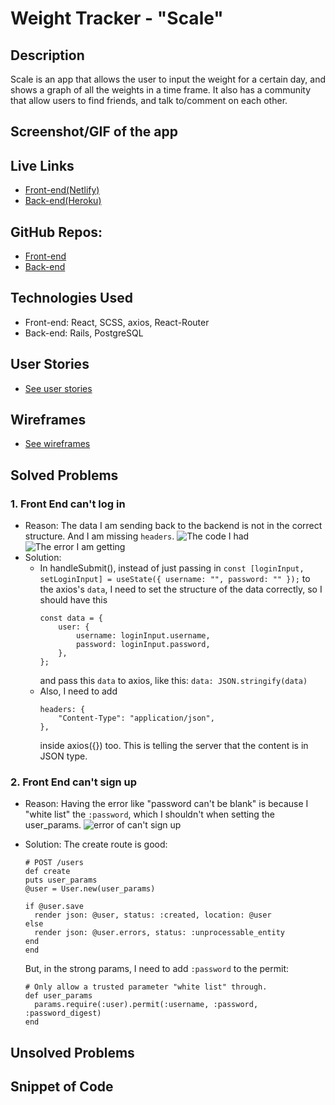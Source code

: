 # Weight Tracker - "Scale"

## Description

Scale is an app that allows the user to input the weight for a certain day, and shows a graph of all the weights in a time frame. It also has a community that allow users to find friends, and talk to/comment on each other.

## Screenshot/GIF of the app

## Live Links

- [Front-end(Netlify)](https://scale-app.netlify.app/)
- [Back-end(Heroku)](??)

## GitHub Repos:

- [Front-end](https://github.com/ZGZOO/scale-frontend)
- [Back-end](https://github.com/ZGZOO/scale-backend)

## Technologies Used

- Front-end: React, SCSS, axios, React-Router
- Back-end: Rails, PostgreSQL

## User Stories

- [See user stories](https://github.com/ZGZOO/scale-frontend/blob/master/planning/planning.md)

## Wireframes

- [See wireframes](https://github.com/ZGZOO/scale-frontend/blob/master/planning/planning.md)

## Solved Problems

### 1. Front End can't log in

- Reason: The data I am sending back to the backend is not in the correct structure. And I am missing `headers`.
  ![The code I had](https://res.cloudinary.com/headincloud/image/upload/v1597281755/Screen_Shot_2020-08-12_at_2.56.08_PM_ms9qcl.png)
  ![The error I am getting](https://res.cloudinary.com/headincloud/image/upload/v1597281679/Screen_Shot_2020-08-12_at_2.56.21_PM_wizvvd.png)
- Solution:
  - In handleSubmit(), instead of just passing in `const [loginInput, setLoginInput] = useState({ username: "", password: "" });` to the axios's `data`, I need to set the structure of the data correctly, so I should have this
    ```
    const data = {
        user: {
            username: loginInput.username,
            password: loginInput.password,
        },
    };
    ```
    and pass this `data` to axios, like this: `data: JSON.stringify(data)`
  - Also, I need to add
    ```
    headers: {
        "Content-Type": "application/json",
    },
    ```
    inside axios({}) too. This is telling the server that the content is in JSON type.

### 2. Front End can't sign up

- Reason: Having the error like "password can't be blank" is because I "white list" the `:password`, which I shouldn't when setting the user_params.
  ![error of can't sign up](https://res.cloudinary.com/headincloud/image/upload/v1597281266/Screen_Shot_2020-08-12_at_2.48.51_PM_ilf105.png)
- Solution:
  The create route is good:

  ```
  # POST /users
  def create
  puts user_params
  @user = User.new(user_params)

  if @user.save
    render json: @user, status: :created, location: @user
  else
    render json: @user.errors, status: :unprocessable_entity
  end
  end
  ```

  But, in the strong params, I need to add `:password` to the permit:

  ```
  # Only allow a trusted parameter "white list" through.
  def user_params
    params.require(:user).permit(:username, :password, :password_digest)
  end
  ```

## Unsolved Problems

## Snippet of Code
